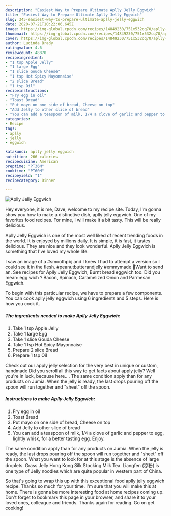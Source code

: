 ```yaml
---
description: "Easiest Way to Prepare Ultimate Aplly Jelly Eggwich"
title: "Easiest Way to Prepare Ultimate Aplly Jelly Eggwich"
slug: 345-easiest-way-to-prepare-ultimate-aplly-jelly-eggwich
date: 2020-07-21T10:22:06.645Z
image: https://img-global.cpcdn.com/recipes/14849230/751x532cq70/aplly-jelly-eggwich-recipe-main-photo.jpg
thumbnail: https://img-global.cpcdn.com/recipes/14849230/751x532cq70/aplly-jelly-eggwich-recipe-main-photo.jpg
cover: https://img-global.cpcdn.com/recipes/14849230/751x532cq70/aplly-jelly-eggwich-recipe-main-photo.jpg
author: Lucinda Brady
ratingvalue: 4.6
reviewcount: 48870
recipeingredient:
- "1 tsp Apple Jelly"
- "1 large Egg"
- "1 slice Gouda Cheese"
- "1 tsp Hot Spicy Mayonnaise"
- "2 slice Bread"
- "1 tsp Oil"
recipeinstructions:
- "Fry egg in oil"
- "Toast Bread"
- "Put mayo on one side of bread, Cheese on top"
- "Add Jelly to other slice of bread"
- "You can add a teaspoon of milk, 1/4 a clove of garlic and pepper to egg, lightly whisk, for a better tasting egg. Enjoy."
categories:
- Recipe
tags:
- aplly
- jelly
- eggwich

katakunci: aplly jelly eggwich 
nutrition: 266 calories
recipecuisine: American
preptime: "PT36M"
cooktime: "PT60M"
recipeyield: "1"
recipecategory: Dinner

---
```



![Aplly Jelly Eggwich](https://img-global.cpcdn.com/recipes/14849230/751x532cq70/aplly-jelly-eggwich-recipe-main-photo.jpg)

Hey everyone, it is me, Dave, welcome to my recipe site. Today, I'm gonna show you how to make a distinctive dish, aplly jelly eggwich. One of my favorites food recipes. For mine, I will make it a bit tasty. This will be really delicious.

Aplly Jelly Eggwich is one of the most well liked of recent trending foods in the world. It is enjoyed by millions daily. It is simple, it is fast, it tastes delicious. They are nice and they look wonderful. Aplly Jelly Eggwich is something that I've loved my whole life.

I saw an image of a #smoothpbj and I knew I had to attempt a version so I could see it in the flesh. #peanutbutterandjelly #emmymade 🥪Want to send an. See recipes for Aplly Jelly Eggwich, Burnt bread eggwich too. Did you mean: egg wich ? Bacon, Spinach, Caramelized Onion and Parmesan Eggwich.


To begin with this particular recipe, we have to prepare a few components. You can cook aplly jelly eggwich using 6 ingredients and 5 steps. Here is how you cook it.

<!--inarticleads1-->

##### The ingredients needed to make Aplly Jelly Eggwich:

1. Take 1 tsp Apple Jelly
1. Take 1 large Egg
1. Take 1 slice Gouda Cheese
1. Take 1 tsp Hot Spicy Mayonnaise
1. Prepare 2 slice Bread
1. Prepare 1 tsp Oil


Check out our apply jelly selection for the very best in unique or custom, handmade Did you scroll all this way to get facts about apply jelly? Well you&#39;re in luck, because here.. . The same condition apply than for any products on Jumia. When the jelly is ready, the last drops pouring off the spoon will run together and &#34;sheet&#34; off the spoon. 

<!--inarticleads2-->

##### Instructions to make Aplly Jelly Eggwich:

1. Fry egg in oil
1. Toast Bread
1. Put mayo on one side of bread, Cheese on top
1. Add Jelly to other slice of bread
1. You can add a teaspoon of milk, 1/4 a clove of garlic and pepper to egg, lightly whisk, for a better tasting egg. Enjoy.


The same condition apply than for any products on Jumia. When the jelly is ready, the last drops pouring off the spoon will run together and &#34;sheet&#34; off the spoon. What you want to look for at this stage is the absence of large droplets. Grass Jelly Hong Kong Silk Stocking Milk Tea. Liangfen (凉粉) is one type of Jelly noodles which are quite popular in western part of China. 

So that's going to wrap this up with this exceptional food aplly jelly eggwich recipe. Thanks so much for your time. I'm sure that you will make this at home. There is gonna be more interesting food at home recipes coming up. Don't forget to bookmark this page in your browser, and share it to your loved ones, colleague and friends. Thanks again for reading. Go on get cooking!
